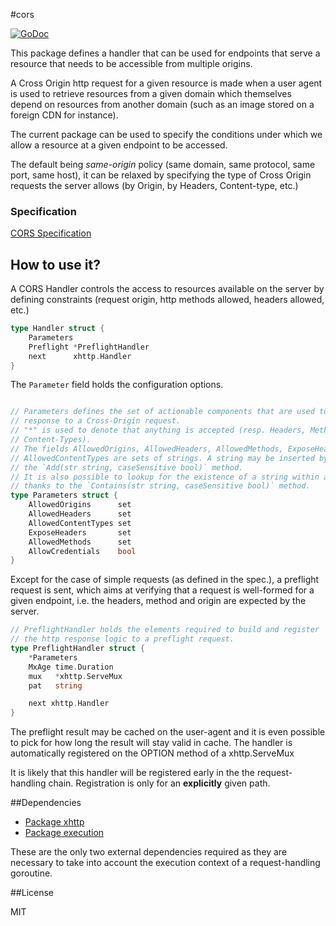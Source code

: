 #cors

[![GoDoc](https://godoc.org/github.com/atdiar/xhttp/handlers/cors?status.svg)](https://godoc.org/github.com/atdiar/xhttp/handlers/cors)

This package defines a handler that can be used for endpoints that serve a
resource that needs to be accessible from multiple origins.

A Cross Origin http request for a given resource is made when a user agent is
used to retrieve resources from a  given domain which themselves depend on
resources from another domain (such as an image stored on a foreign  CDN for
instance).

The current package can be used to specify the conditions under which we allow a
resource at a given endpoint to be accessed.

The default being *same-origin* policy (same domain, same protocol, same port,
same host), it can be relaxed by specifying the type of Cross Origin requests the
server allows (by Origin, by Headers, Content-type, etc.)

### Specification
[CORS Specification]

## How to use it?

A CORS Handler controls the access to resources available on the server by defining
constraints (request origin, http methods allowed, headers allowed, etc.)



```go
type Handler struct {
	Parameters
	Preflight *PreflightHandler
	next      xhttp.Handler
}
```
The `Parameter` field holds the configuration options.

```go

// Parameters defines the set of actionable components that are used to define a
// response to a Cross-Origin request.
// "*" is used to denote that anything is accepted (resp. Headers, Methods,
// Content-Types).
// The fields AllowedOrigins, AllowedHeaders, AllowedMethods, ExposeHeaders and
// AllowedContentTypes are sets of strings. A string may be inserted by using
// the `Add(str string, caseSensitive bool)` method.
// It is also possible to lookup for the existence of a string within a set
// thanks to the `Contains(str string, caseSensitive bool)` method.
type Parameters struct {
	AllowedOrigins      set
	AllowedHeaders      set
	AllowedContentTypes set
	ExposeHeaders       set
	AllowedMethods      set
	AllowCredentials    bool
}

```

Except for the case of simple requests (as defined in the spec.), a preflight request
is sent, which aims at verifying that a request is well-formed for a given endpoint, i.e.
the headers, method and origin are expected by the server.

```go
// PreflightHandler holds the elements required to build and register
// the http response logic to a preflight request.
type PreflightHandler struct {
	*Parameters
	MxAge time.Duration
	mux   *xhttp.ServeMux
	pat   string

	next xhttp.Handler
}

```
The preflight result may be cached on the user-agent and it is even possible to
pick for how long the result will stay valid in cache.
The handler is automatically registered on the OPTION method of a xhttp.ServeMux

It is likely that this handler will be registered early in the the request-handling chain.
Registration is only for an **explicitly** given path.

##Dependencies

* [Package xhttp]
* [Package execution]

These are the only two external dependencies required as they are necessary
to take into account the execution context of a request-handling goroutine.

##License

MIT

[Package xhttp]:http://github.com/atdiar/xhttp
[Package execution]:http://github.com/atdiar/goroutine/execution
[CORS Specification]:https://www.w3.org/TR/cors/
